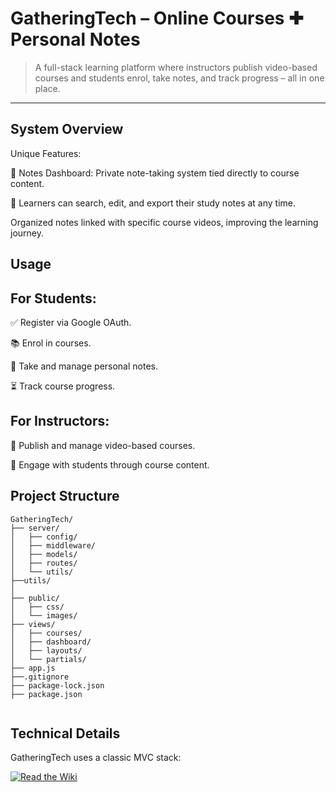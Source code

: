 # GatheringTech – Online Courses ✚ Personal Notes

> A full-stack learning platform where instructors publish video-based courses and students enrol, take notes, and track progress – all in one place.

---

## System Overview

Unique Features:

🎯 Notes Dashboard: Private note-taking system tied directly to course content.

🔎 Learners can search, edit, and export their study notes at any time.

Organized notes linked with specific course videos, improving the learning journey.

## Usage
## For Students:

✅ Register via Google OAuth.

📚 Enrol in courses.

📝 Take and manage personal notes.

⏳ Track course progress.

## For Instructors:

🚀 Publish and manage video-based courses.

📢 Engage with students through course content.

## Project Structure

```
GatheringTech/
├── server/
│   ├── config/
│   ├── middleware/
│   ├── models/
│   ├── routes/
│   └── utils/
├──utils/
│ 
├── public/
│   ├── css/
│   └── images/
├── views/
│   ├── courses/
│   ├── dashboard/
│   ├── layouts/
│   └── partials/
├── app.js
├──.gitignore
├── package-lock.json
├── package.json


```

## Technical Details

GatheringTech uses a classic MVC stack:

[![Read the Wiki](https://img.shields.io/badge/Wiki-Read%20More-blue?style=flat-square)](https://github.com/Yaser-Alshareef/GatheringTech-Learning-Platform/wiki)

